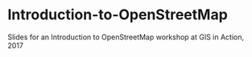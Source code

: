 # Introduction-to-OpenStreetMap
Slides for an Introduction to OpenStreetMap workshop at GIS in Action, 2017
